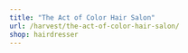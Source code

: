 ```yaml
---
title: "The Act of Color Hair Salon"
url: /harvest/the-act-of-color-hair-salon/
shop: hairdresser
---
```


